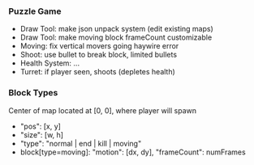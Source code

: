 ### Puzzle Game
- Draw Tool: make json unpack system (edit existing maps)
- Draw Tool: make moving block frameCount customizable
- Moving: fix vertical movers going haywire error
- Shoot: use bullet to break block, limited bullets
- Health System: ...
- Turret: if player seen, shoots (depletes health)

### Block Types
Center of map located at [0, 0], where player will spawn
- "pos": [x, y]
- "size": [w, h]
- "type": "normal | end | kill | moving"
- block[type=moving]: "motion": [dx, dy], "frameCount": numFrames